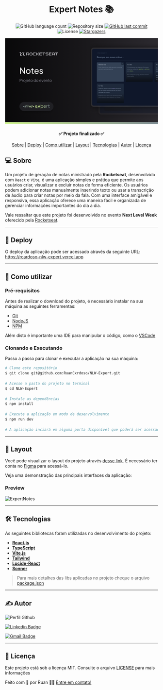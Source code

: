 <h1 align="center">
  Expert Notes 📚
</h1>

<p align="center">
  <img alt="GitHub language count" src="https://img.shields.io/github/languages/count/RuanCxrdoso/NLW-Expert">

  <img alt="Repository size" src="https://img.shields.io/github/repo-size/RuanCxrdoso/NLW-Expert">
  
  <a href="https://github.com/RuanCxrdoso/NLW-Expert/commits/main">
    <img alt="GitHub last commit" src="https://img.shields.io/github/last-commit/RuanCxrdoso/NLW-Expert">
  </a>

  <img alt="License" src="https://img.shields.io/badge/license-MIT-blue">

  <a href="https://github.com/RuanCxrdoso/NLW-Expert/stargazers">
    <img alt="Stargazers" src="https://img.shields.io/github/stars/RuanCxrdoso/NLW-Expert?style=social">
  </a>
</p>


<p>
  <img src="./src/assets/preview.png" alt="" />
</p>

<h4 align="center"> 
	✅ Projeto finalizado ✅
</h4>

<p align="center">
 <a href="#-sobre">Sobre</a> |
 <a href="#-deploy">Deploy</a> |
 <a href="#-como-utilizar">Como utilizar</a> | 
 <a href="#-layout">Layout</a> |
 <a href="#-tecnologias">Tecnologias</a> | 
 <a href="#-autor">Autor</a> | 
 <a href="#-licença">Licença</a>
</p>


## 💻 Sobre

Um projeto de geração de notas ministrado pela **Rocketseat**, desenvolvido com `React` e `Vite`, é uma aplicação simples e prática que permite aos usuários criar, visualizar e excluir notas de forma eficiente. Os usuários podem adicionar notas manualmente inserindo texto ou usar a transcrição de áudio para criar notas por meio da fala. Com uma interface amigável e responsiva, essa aplicação oferece uma maneira fácil e organizada de gerenciar informações importantes do dia a dia.

Vale ressaltar que este projeto foi desenvolvido no evento **Next Level Week** oferecido pela [Rocketseat](https://www.rocketseat.com.br/).

---

## 🔗 Deploy

O deploy da aplicação pode ser acessado através da seguinte URL: https://rcardoso-nlw-expert.vercel.app

---

## 🚀 Como utilizar

### Pré-requisitos

Antes de realizar o download do projeto, é necessário instalar na sua máquina as seguintes ferramentas:

* [Git](https://git-scm.com)
* [NodeJS](https://nodejs.org/en/)
* [NPM](https://www.npmjs.com/)

Além disto é importante uma IDE para manipular o código, como o [VSCode](https://code.visualstudio.com/)

### Clonando e Executando

Passo a passo para clonar e executar a aplicação na sua máquina:

```bash
# Clone este repositório
$ git clone git@github.com:RuanCxrdoso/NLW-Expert.git

# Acesse a pasta do projeto no terminal
$ cd NLW-Expert

# Instale as dependências
$ npm install

# Execute a aplicação em modo de desenvolvimento
$ npm run dev

# A aplicação inciará em alguma porta disponível que poderá ser acessada pelo navegador
```

---

## 🎨 Layout

Você pode visualizar o layout do projeto através [desse link](https://www.figma.com/community/file/1336456128647909148/nlw-expert-notes). É necessário ter conta no [Figma](https://www.figma.com/) para acessá-lo.

Veja uma demonstração das principais interfaces da aplicação:

### Preview

![ExpertNotes](https://github.com/RuanCxrdoso/NLW-Expert/assets/86266893/549d967e-97e3-4ec2-8425-6d4a9b92c464)

---

## 🛠 Tecnologias

As seguintes bibliotecas foram utilizadas no desenvolvimento do projeto:

- **[React.js](https://react.dev/)**
- **[TypeScript](https://www.typescriptlang.org/)**
- **[Vite.js](https://vitejs.dev/)**
- **[Tailwind](https://tailwindcss.com/)**
- **[Lucide-React](https://lucide.dev/icons/)**
- **[Sonner](https://sonner.emilkowal.ski/)**

> Para mais detalhes das libs aplicadas no projeto cheque o arquivo [package.json](./package.json)

---

## ✍ Autor

<img alt="Perfil Github" title="Perfil Github" src="https://github.com/RuanCxrdoso.png" width="100px" />

[![Linkedin Badge](https://img.shields.io/badge/-Ruan_Cardoso-blue?style=flat-square&logo=Linkedin&logoColor=white&link=https://https://www.linkedin.com/in/ruancardosolinkdin/)](https://www.linkedin.com/in/ruancardosolinkdin/)

[![Gmail Badge](https://img.shields.io/badge/-cardosoruan2001@gmail.com-c14438?style=flat-square&logo=Gmail&logoColor=white&link=mailto:cardosoruan2001@gmail.com)](mailto:cardosoruan2001@gmail.com)

---

## 📝 Licença

Este projeto está sob a licença MIT. Consulte o arquivo [LICENSE](./LICENSE) para mais informações

Feito com 💛 por Ruan 👋🏽 [Entre em contato!](https://www.linkedin.com/in/ruancardosolinkdin/)
